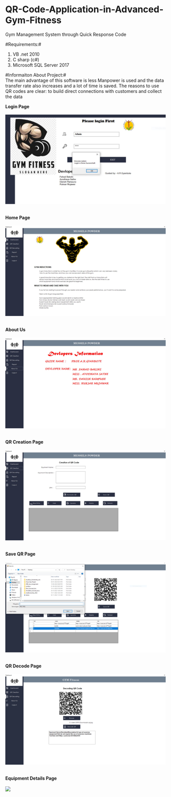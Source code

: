 # QR-Code-Application-in-Advanced-Gym-Fitness
Gym Management System through Quick Response Code 





#Requirements:#<br>
1) VB .net 2010 <br>
2) C sharp (c#) <br>
3) Microsoft SQL Server 2017<br> 

#Informaiton About Project:#<br>
The main advantage of this software is less Manpower 
is used and the data transfer rate also increases and a lot of time is saved. The reasons to use QR 
codes are clear: to build direct connections with customers and collect the data<br>

<b>Login Page<br><br>
<img src="Screenshorts/login.PNG"><br><br>
  
Home Page <br><br>
<img src="Screenshorts/home.png"><br><br>
  
About Us <br><br>
<img src="Screenshorts/about.PNG"><br><br>
  
QR Creation Page <br><br>
<img src="Screenshorts/QRCreation.PNG"><br><br>
  
Save QR Page <br><br>
<img src="Screenshorts/saveQR.PNG"><br><br>
  
QR Decode Page <br><br>
<img src="Screenshorts/decodeQR.PNG"><br><br>
  
Equipment Details Page <br><br>
<img src="Screenshorts/equipment_details.PNG"><br><br>











